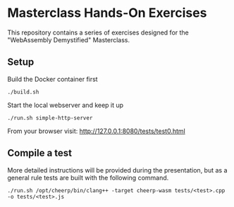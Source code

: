 # Masterclass Hands-On Exercises

This repository contains a series of exercises designed for the "WebAssembly Demystified" Masterclass.

## Setup

Build the Docker container first

`./build.sh`

Start the local webserver and keep it up

`./run.sh simple-http-server`

From your browser visit: http://127.0.0.1:8080/tests/test0.html

## Compile a test

More detailed instructions will be provided during the presentation, but as a general rule
tests are built with the following command.

`./run.sh /opt/cheerp/bin/clang++ -target cheerp-wasm tests/<test>.cpp -o tests/<test>.js`
